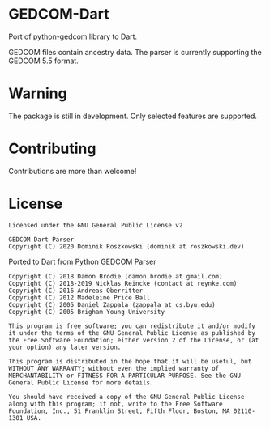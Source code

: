 # GEDCOM-Dart

Port of [python-gedcom](https://github.com/nickreynke/python-gedcom) library to Dart.

GEDCOM files contain ancestry data. The parser is currently supporting the GEDCOM 5.5 format.

# Warning

The package is still in development. Only selected features are supported.

# Contributing

Contributions are more than welcome!

# License

    Licensed under the GNU General Public License v2

    GEDCOM Dart Parser
    Copyright (C) 2020 Dominik Roszkowski (dominik at roszkowski.dev)

Ported to Dart from Python GEDCOM Parser

    Copyright (C) 2018 Damon Brodie (damon.brodie at gmail.com)
    Copyright (C) 2018-2019 Nicklas Reincke (contact at reynke.com)
    Copyright (C) 2016 Andreas Oberritter
    Copyright (C) 2012 Madeleine Price Ball
    Copyright (C) 2005 Daniel Zappala (zappala at cs.byu.edu)
    Copyright (C) 2005 Brigham Young University

    This program is free software; you can redistribute it and/or modify it under the terms of the GNU General Public License as published by the Free Software Foundation; either version 2 of the License, or (at your option) any later version.

    This program is distributed in the hope that it will be useful, but WITHOUT ANY WARRANTY; without even the implied warranty of MERCHANTABILITY or FITNESS FOR A PARTICULAR PURPOSE. See the GNU General Public License for more details.

    You should have received a copy of the GNU General Public License along with this program; if not, write to the Free Software Foundation, Inc., 51 Franklin Street, Fifth Floor, Boston, MA 02110-1301 USA.